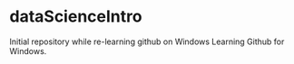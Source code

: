 # dataScienceIntro
Initial repository while re-learning github on Windows
Learning Github for Windows.
